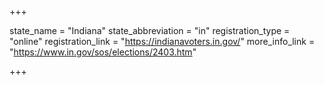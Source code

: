 +++

state_name = "Indiana"
state_abbreviation = "in"
registration_type = "online"
registration_link = "https://indianavoters.in.gov/"
more_info_link = "https://www.in.gov/sos/elections/2403.htm"

+++